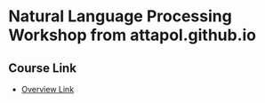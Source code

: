 # Natural Language Processing Workshop from attapol.github.io

## Course Link

- [Overview Link](https://attapol.github.io/teaching.html)
